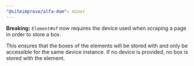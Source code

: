 ```yaml
---
"@siteimprove/alfa-dom": minor
---
```


**Breaking:** `Element#of` now requires the device used when scraping a page in order to store a box.

This ensures that the boxes of the elements will be stored with and only be accessible for the same device instance. If no device is provided, no box is stored with the element.
